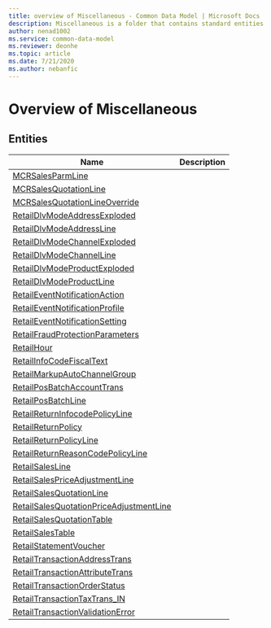 ```yaml
---
title: overview of Miscellaneous - Common Data Model | Microsoft Docs
description: Miscellaneous is a folder that contains standard entities related to the Common Data Model.
author: nenad1002
ms.service: common-data-model
ms.reviewer: deonhe
ms.topic: article
ms.date: 7/21/2020
ms.author: nebanfic
---
```


# Overview of Miscellaneous


## Entities

|Name|Description|
|---|---|
|[MCRSalesParmLine](MCRSalesParmLine.md)||
|[MCRSalesQuotationLine](MCRSalesQuotationLine.md)||
|[MCRSalesQuotationLineOverride](MCRSalesQuotationLineOverride.md)||
|[RetailDlvModeAddressExploded](RetailDlvModeAddressExploded.md)||
|[RetailDlvModeAddressLine](RetailDlvModeAddressLine.md)||
|[RetailDlvModeChannelExploded](RetailDlvModeChannelExploded.md)||
|[RetailDlvModeChannelLine](RetailDlvModeChannelLine.md)||
|[RetailDlvModeProductExploded](RetailDlvModeProductExploded.md)||
|[RetailDlvModeProductLine](RetailDlvModeProductLine.md)||
|[RetailEventNotificationAction](RetailEventNotificationAction.md)||
|[RetailEventNotificationProfile](RetailEventNotificationProfile.md)||
|[RetailEventNotificationSetting](RetailEventNotificationSetting.md)||
|[RetailFraudProtectionParameters](RetailFraudProtectionParameters.md)||
|[RetailHour](RetailHour.md)||
|[RetailInfoCodeFiscalText](RetailInfoCodeFiscalText.md)||
|[RetailMarkupAutoChannelGroup](RetailMarkupAutoChannelGroup.md)||
|[RetailPosBatchAccountTrans](RetailPosBatchAccountTrans.md)||
|[RetailPosBatchLine](RetailPosBatchLine.md)||
|[RetailReturnInfocodePolicyLine](RetailReturnInfocodePolicyLine.md)||
|[RetailReturnPolicy](RetailReturnPolicy.md)||
|[RetailReturnPolicyLine](RetailReturnPolicyLine.md)||
|[RetailReturnReasonCodePolicyLine](RetailReturnReasonCodePolicyLine.md)||
|[RetailSalesLine](RetailSalesLine.md)||
|[RetailSalesPriceAdjustmentLine](RetailSalesPriceAdjustmentLine.md)||
|[RetailSalesQuotationLine](RetailSalesQuotationLine.md)||
|[RetailSalesQuotationPriceAdjustmentLine](RetailSalesQuotationPriceAdjustmentLine.md)||
|[RetailSalesQuotationTable](RetailSalesQuotationTable.md)||
|[RetailSalesTable](RetailSalesTable.md)||
|[RetailStatementVoucher](RetailStatementVoucher.md)||
|[RetailTransactionAddressTrans](RetailTransactionAddressTrans.md)||
|[RetailTransactionAttributeTrans](RetailTransactionAttributeTrans.md)||
|[RetailTransactionOrderStatus](RetailTransactionOrderStatus.md)||
|[RetailTransactionTaxTrans_IN](RetailTransactionTaxTrans_IN.md)||
|[RetailTransactionValidationError](RetailTransactionValidationError.md)||
